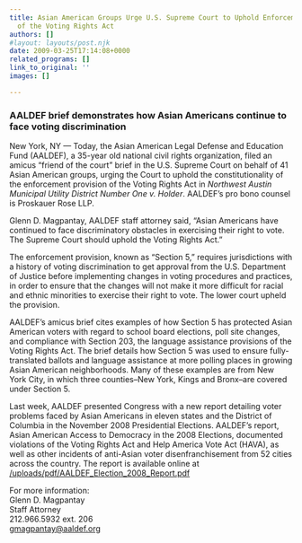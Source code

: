 ```yaml
---
title: Asian American Groups Urge U.S. Supreme Court to Uphold Enforcement Provision
  of the Voting Rights Act
authors: []
#layout: layouts/post.njk
date: 2009-03-25T17:14:08+0000
related_programs: []
link_to_original: ''
images: []

---
```

### AALDEF brief demonstrates how Asian Americans continue to face voting discrimination

New York, NY — Today, the Asian American Legal Defense and Education Fund (AALDEF), a 35-year old national civil rights organization, filed an amicus “friend of the court” brief in the U.S. Supreme Court on behalf of 41 Asian American groups, urging the Court to uphold the constitutionality of the enforcement provision of the Voting Rights Act in _Northwest Austin Municipal Utility District Number One v. Holder_. AALDEF’s pro bono counsel is Proskauer Rose LLP.

Glenn D. Magpantay, AALDEF staff attorney said, “Asian Americans have continued to face discriminatory obstacles in exercising their right to vote. The Supreme Court should uphold the Voting Rights Act.”

The enforcement provision, known as “Section 5,” requires jurisdictions with a history of voting discrimination to get approval from the U.S. Department of Justice before implementing changes in voting procedures and practices, in order to ensure that the changes will not make it more difficult for racial and ethnic minorities to exercise their right to vote. The lower court upheld the provision.

AALDEF’s amicus brief cites examples of how Section 5 has protected Asian American voters with regard to school board elections, poll site changes, and compliance with Section 203, the language assistance provisions of the Voting Rights Act. The brief details how Section 5 was used to ensure fully-translated ballots and language assistance at more polling places in growing Asian American neighborhoods. Many of these examples are from New York City, in which three counties–New York, Kings and Bronx–are covered under Section 5. 

Last week, AALDEF presented Congress with a new report detailing voter problems faced by Asian Americans in eleven states and the District of Columbia in the November 2008 Presidential Elections. AALDEF’s report, Asian American Access to Democracy in the 2008 Elections, documented violations of the Voting Rights Act and Help America Vote Act (HAVA), as well as other incidents of anti-Asian voter disenfranchisement from 52 cities across the country. The report is available online at [/uploads/pdf/AALDEF_Election_2008_Report.pdf](/uploads/pdf/AALDEF_Election_2008_Report.pdf)

For more information:  
Glenn D. Magpantay  
Staff Attorney  
212\.966.5932 ext. 206  
[gmagpantay@aaldef.org](mailto:gmagpantay@aaldef.org)